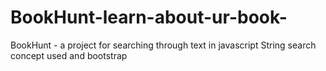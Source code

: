 # BookHunt-learn-about-ur-book-
BookHunt - a project for searching through text in javascript String search concept used and bootstrap
